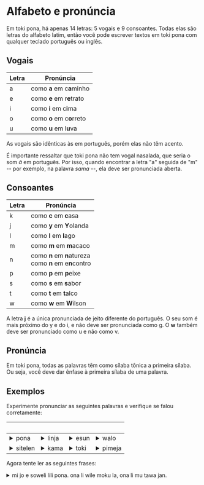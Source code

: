 # Alfabeto e pronúncia

Em toki pona, há apenas 14 letras: 5 vogais e 9 consoantes. Todas elas são letras do alfabeto latim, então você pode escrever textos em toki pona com qualquer teclado português ou inglês.

## Vogais

Letra | Pronúncia
-|-
a | como **a** em c**a**minho
e | como **e** em r**e**trato
i | como **i** em c**i**ma
o | como **o** em c**o**rreto
u | como **u** em l**u**va

As vogais são idênticas às em português, porém elas não têm acento.

É importante ressaltar que toki pona não tem vogal nasalada, que seria o som _ã_ em português. Por isso, quando encontrar a letra "a" seguida de "m" -- por exemplo, na palavra _sama_ --, ela deve ser pronunciada aberta.

## Consoantes

Letra | Pronúncia
-|-
k | como **c** em **c**asa
j | como **y** em **Y**olanda
l | como **l** em **l**ago
m | como **m** em **m**acaco
n | como **n** em **n**atureza<br>como **n** em e**n**contro
p | como **p** em **p**eixe
s | como **s** em **s**abor
t | como **t** em **t**alco
w | como **w** em **W**ilson

A letra **j** é a única pronunciada de jeito diferente do português. O seu som é mais próximo do y e do i, e não deve ser pronunciada como g. O **w** também deve ser pronunciado como u e não como v.

## Pronúncia

Em toki pona, todas as palavras têm como sílaba tônica a primeira sílaba. Ou seja, você deve dar ênfase à primeira sílaba de uma palavra.

## Exemplos

Experimente pronunciar as seguintes palavras e verifique se falou corretamente:

&nbsp; | &nbsp; | &nbsp; | &nbsp;
-|-|-|-
<details><summary>pona</summary><p>PÔ-na</p></details> | <details><summary>linja</summary><p>LÍN-ya</p></details> | <details><summary>esun</summary><p>Ê-ssun</p></details> | <details><summary>walo</summary><p>UÁ-lo</p></details>
<details><summary>sitelen</summary><p>SÍ-te-len</p></details> | <details><summary>kama</summary><p>KÁ-ma</p></details> | <details><summary>toki</summary><p>TÔ-ki</p></details> | <details><summary>pimeja</summary><p>PÍ-me-ya</p></details>

Agora tente ler as seguintes frases:

<details><summary>mi jo e soweli lili pona. ona li wile moku la, ona li mu tawa jan.</summary><p><p>MÍ YÔ Ê SÔ-ue-li LÍ-li. Ô-na LÍ UÍ-le MÔ-ku LÁ, Ô-na LÍ MÚ TÁ-ua IÁN.</p><p>Aliás, este texto quer dizer: "Eu tenho um bom gatinho. Quando ele está com fome, ele mia para as pessoas."</p></p></details>

